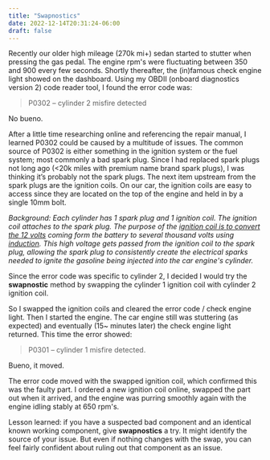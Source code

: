 ```yaml
---
title: "Swapnostics"
date: 2022-12-14T20:31:24-06:00
draft: false
---
```


Recently our older high mileage (270k mi+) sedan started to stutter when pressing the gas pedal. The engine rpm's were fluctuating between 350 and 900 every few seconds. Shortly thereafter, the (in)famous check engine light showed on the dashboard. Using my OBDII (onboard diagnostics version 2) code reader tool, I found the error code was:

> P0302 – cylinder 2 misfire detected

No bueno.

After a little time researching online and referencing the repair manual, I learned P0302 could be caused by a multitude of issues. The common source of P0302 is either something in the ignition system or the fuel system; most commonly a bad spark plug. Since I had replaced spark plugs not long ago (<20k miles with premium name brand spark plugs), I was thinking it’s probably not the spark plugs. The next item upstream from the spark plugs are the ignition coils. On our car, the ignition coils are easy to access since they are located on the top of the engine and held in by a single 10mm bolt. 

*Background: Each cylinder has 1 spark plug and 1 ignition coil. The ignition coil attaches to the spark plug. The purpose of the [ignition coil is to convert the 12 volts][1] coming form the battery to several thousand volts using [induction][2]. This high voltage gets passed from the ignition coil to the spark plug, allowing the spark plug to consistently create the electrical sparks needed to ignite the gasoline being injected into the car engine's cylinder.*

Since the error code was specific to cylinder 2, I decided I would try the **swapnostic** method by swapping the cylinder 1 ignition coil with cylinder 2 ignition coil. 

So I swapped the ignition coils and cleared the error code / check engine light. Then I started the engine. The car engine still was stuttering (as expected) and eventually (15~ minutes later) the check engine light returned. This time the error showed:

> P0301 – cylinder 1 misfire detected.

Bueno, it moved.

The error code moved with the swapped ignition coil, which confirmed this was the faulty part. I ordered a new ignition coil online, swapped the part out when it arrived, and the engine was purring smoothly again with the engine idling stably at 650 rpm's.

Lesson learned: if you have a suspected bad component and an identical known working component, give **swapnostics** a try. It might identify the source of your issue. But even if nothing changes with the swap, you can feel fairly confident about ruling out that component as an issue.

[1]: https://help.summitracing.com/app/answers/detail/a_id/5094/~/how-does-an-ignition-coil-work "How does an ignition coil work?"
[2]: https://en.wikipedia.org/wiki/Induction_coil "Induction coil on wikipedia"